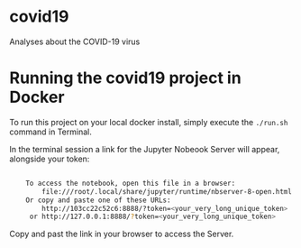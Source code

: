 # covid19
Analyses about the COVID-19 virus

# Running the covid19 project in Docker

To run this project on your local docker install, simply execute the `./run.sh` command in Terminal.

In the terminal session a link for the Jupyter Nobeook Server will appear, alongside your token:

```bash

    To access the notebook, open this file in a browser:
        file:///root/.local/share/jupyter/runtime/nbserver-8-open.html
    Or copy and paste one of these URLs:
        http://103cc22c52c6:8888/?token=<your_very_long_unique_token>
     or http://127.0.0.1:8888/?token=<your_very_long_unique_token>
```

Copy and past the link in your browser to access the Server.
